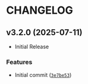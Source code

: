 # CHANGELOG

<!-- version list -->

## v3.2.0 (2025-07-11)

- Initial Release

### Features

- Initial commit
  ([`3e7be53`](https://github.com/intel/mfd-esxi/commit/3e7be53b80ba0840684966a9c81e342b0f0b4bbf))

